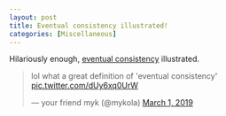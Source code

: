 ```yaml
---
layout: post
title: Eventual consistency illustrated!
categories: [Miscellaneous]
---
```


Hilariously enough, [eventual consistency](https://en.wikipedia.org/wiki/Eventual_consistency) illustrated.

<blockquote class="twitter-tweet" data-lang="en"><p lang="en" dir="ltr">lol what a great definition of &#39;eventual consistency&#39; <a href="https://t.co/dUy6xq0UrW">pic.twitter.com/dUy6xq0UrW</a></p>&mdash; your friend myk (@mykola) <a href="https://twitter.com/mykola/status/1101337299525267457?ref_src=twsrc%5Etfw">March 1, 2019</a></blockquote>
<script async src="https://platform.twitter.com/widgets.js" charset="utf-8"></script>
